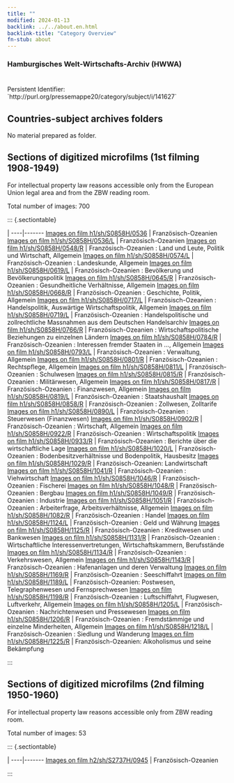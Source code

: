 ```yaml
---
title: ""
modified: 2024-01-13
backlink: ../../about.en.html
backlink-title: "Category Overview"
fn-stub: about
---
```


### Hamburgisches Welt-Wirtschafts-Archiv (HWWA)

# 

<div class="hint">Persistent Identifier: `http://purl.org/pressemappe20/category/subject/i/141627`</div>







## Countries-subject archives folders





No material prepared as folder.



<a id="filmsections" />

## Sections of digitized microfilms (1st filming 1908-1949)

<p>For intellectual property law reasons accessible only from the European Union legal area and from the ZBW reading room.</p>



<p>Total number of images: 700</p>




::: {.sectiontable}

 | 
----|-------
<a class="btn" href="https://pm20.zbw.eu/film/h1/sh/S0858H/0536" rel="nofollow">Images on film h1/sh/S0858H/0536</a> | Französisch-Ozeanien
<a class="btn" href="https://pm20.zbw.eu/film/h1/sh/S0858H/0536/L" rel="nofollow">Images on film h1/sh/S0858H/0536/L</a> | Französisch-Ozeanien
<a class="btn" href="https://pm20.zbw.eu/film/h1/sh/S0858H/0548/R" rel="nofollow">Images on film h1/sh/S0858H/0548/R</a> | Französisch-Ozeanien : Land und Leute, Politik und Wirtschaft, Allgemein
<a class="btn" href="https://pm20.zbw.eu/film/h1/sh/S0858H/0574/L" rel="nofollow">Images on film h1/sh/S0858H/0574/L</a> | Französisch-Ozeanien : Landeskunde, Allgemein
<a class="btn" href="https://pm20.zbw.eu/film/h1/sh/S0858H/0619/L" rel="nofollow">Images on film h1/sh/S0858H/0619/L</a> | Französisch-Ozeanien : Bevölkerung und Bevölkerungspolitik
<a class="btn" href="https://pm20.zbw.eu/film/h1/sh/S0858H/0645/R" rel="nofollow">Images on film h1/sh/S0858H/0645/R</a> | Französisch-Ozeanien : Gesundheitliche Verhältnisse, Allgemein
<a class="btn" href="https://pm20.zbw.eu/film/h1/sh/S0858H/0668/R" rel="nofollow">Images on film h1/sh/S0858H/0668/R</a> | Französisch-Ozeanien : Geschichte, Politik, Allgemein
<a class="btn" href="https://pm20.zbw.eu/film/h1/sh/S0858H/0717/L" rel="nofollow">Images on film h1/sh/S0858H/0717/L</a> | Französisch-Ozeanien : Handelspolitik, Auswärtige Wirtschaftspolitik, Allgemein
<a class="btn" href="https://pm20.zbw.eu/film/h1/sh/S0858H/0719/L" rel="nofollow">Images on film h1/sh/S0858H/0719/L</a> | Französisch-Ozeanien : Handelspolitische und zollrechtliche Massnahmen aus dem Deutschen Handelsarchiv
<a class="btn" href="https://pm20.zbw.eu/film/h1/sh/S0858H/0766/R" rel="nofollow">Images on film h1/sh/S0858H/0766/R</a> | Französisch-Ozeanien : Wirtschaftspolitische Beziehungen zu einzelnen Ländern
<a class="btn" href="https://pm20.zbw.eu/film/h1/sh/S0858H/0784/R" rel="nofollow">Images on film h1/sh/S0858H/0784/R</a> | Französisch-Ozeanien : Interessen fremder Staaten in ..., Allgemein
<a class="btn" href="https://pm20.zbw.eu/film/h1/sh/S0858H/0793/L" rel="nofollow">Images on film h1/sh/S0858H/0793/L</a> | Französisch-Ozeanien : Verwaltung, Allgemein
<a class="btn" href="https://pm20.zbw.eu/film/h1/sh/S0858H/0801/R" rel="nofollow">Images on film h1/sh/S0858H/0801/R</a> | Französisch-Ozeanien : Rechtspflege, Allgemein
<a class="btn" href="https://pm20.zbw.eu/film/h1/sh/S0858H/0811/L" rel="nofollow">Images on film h1/sh/S0858H/0811/L</a> | Französisch-Ozeanien : Schulwesen
<a class="btn" href="https://pm20.zbw.eu/film/h1/sh/S0858H/0815/R" rel="nofollow">Images on film h1/sh/S0858H/0815/R</a> | Französisch-Ozeanien : Militärwesen, Allgemein
<a class="btn" href="https://pm20.zbw.eu/film/h1/sh/S0858H/0817/R" rel="nofollow">Images on film h1/sh/S0858H/0817/R</a> | Französisch-Ozeanien : Finanzwesen, Allgemein
<a class="btn" href="https://pm20.zbw.eu/film/h1/sh/S0858H/0819/L" rel="nofollow">Images on film h1/sh/S0858H/0819/L</a> | Französisch-Ozeanien : Staatshaushalt
<a class="btn" href="https://pm20.zbw.eu/film/h1/sh/S0858H/0858/R" rel="nofollow">Images on film h1/sh/S0858H/0858/R</a> | Französisch-Ozeanien : Zollwesen, Zolltarife
<a class="btn" href="https://pm20.zbw.eu/film/h1/sh/S0858H/0890/L" rel="nofollow">Images on film h1/sh/S0858H/0890/L</a> | Französisch-Ozeanien : Steuerwesen (Finanzwesen)
<a class="btn" href="https://pm20.zbw.eu/film/h1/sh/S0858H/0902/R" rel="nofollow">Images on film h1/sh/S0858H/0902/R</a> | Französisch-Ozeanien : Wirtschaft, Allgemein
<a class="btn" href="https://pm20.zbw.eu/film/h1/sh/S0858H/0922/R" rel="nofollow">Images on film h1/sh/S0858H/0922/R</a> | Französisch-Ozeanien : Wirtschaftspolitik
<a class="btn" href="https://pm20.zbw.eu/film/h1/sh/S0858H/0933/R" rel="nofollow">Images on film h1/sh/S0858H/0933/R</a> | Französisch-Ozeanien : Berichte über die wirtschaftliche Lage
<a class="btn" href="https://pm20.zbw.eu/film/h1/sh/S0858H/1020/L" rel="nofollow">Images on film h1/sh/S0858H/1020/L</a> | Französisch-Ozeanien : Bodenbesitzverhältnisse und Bodenpolitik, Hausbesitz
<a class="btn" href="https://pm20.zbw.eu/film/h1/sh/S0858H/1029/R" rel="nofollow">Images on film h1/sh/S0858H/1029/R</a> | Französisch-Ozeanien: Landwirtschaft
<a class="btn" href="https://pm20.zbw.eu/film/h1/sh/S0858H/1041/R" rel="nofollow">Images on film h1/sh/S0858H/1041/R</a> | Französisch-Ozeanien : Viehwirtschaft
<a class="btn" href="https://pm20.zbw.eu/film/h1/sh/S0858H/1046/R" rel="nofollow">Images on film h1/sh/S0858H/1046/R</a> | Französisch-Ozeanien : Fischerei
<a class="btn" href="https://pm20.zbw.eu/film/h1/sh/S0858H/1048/R" rel="nofollow">Images on film h1/sh/S0858H/1048/R</a> | Französisch-Ozeanien : Bergbau
<a class="btn" href="https://pm20.zbw.eu/film/h1/sh/S0858H/1049/R" rel="nofollow">Images on film h1/sh/S0858H/1049/R</a> | Französisch-Ozeanien : Industrie
<a class="btn" href="https://pm20.zbw.eu/film/h1/sh/S0858H/1051/R" rel="nofollow">Images on film h1/sh/S0858H/1051/R</a> | Französisch-Ozeanien : Arbeiterfrage, Arbeitsverhältnisse, Allgemein
<a class="btn" href="https://pm20.zbw.eu/film/h1/sh/S0858H/1082/R" rel="nofollow">Images on film h1/sh/S0858H/1082/R</a> | Französisch-Ozeanien : Handel
<a class="btn" href="https://pm20.zbw.eu/film/h1/sh/S0858H/1124/L" rel="nofollow">Images on film h1/sh/S0858H/1124/L</a> | Französisch-Ozeanien : Geld und Währung
<a class="btn" href="https://pm20.zbw.eu/film/h1/sh/S0858H/1125/R" rel="nofollow">Images on film h1/sh/S0858H/1125/R</a> | Französisch-Ozeanien : Kreditwesen und Bankwesen
<a class="btn" href="https://pm20.zbw.eu/film/h1/sh/S0858H/1131/R" rel="nofollow">Images on film h1/sh/S0858H/1131/R</a> | Französisch-Ozeanien : Wirtschaftliche Interessenvertretungen, Wirtschaftskammern, Berufsstände
<a class="btn" href="https://pm20.zbw.eu/film/h1/sh/S0858H/1134/R" rel="nofollow">Images on film h1/sh/S0858H/1134/R</a> | Französisch-Ozeanien : Verkehrswesen, Allgemein
<a class="btn" href="https://pm20.zbw.eu/film/h1/sh/S0858H/1143/R" rel="nofollow">Images on film h1/sh/S0858H/1143/R</a> | Französisch-Ozeanien : Hafenanlagen und deren Verwaltung
<a class="btn" href="https://pm20.zbw.eu/film/h1/sh/S0858H/1169/R" rel="nofollow">Images on film h1/sh/S0858H/1169/R</a> | Französisch-Ozeanien : Seeschiffahrt
<a class="btn" href="https://pm20.zbw.eu/film/h1/sh/S0858H/1189/L" rel="nofollow">Images on film h1/sh/S0858H/1189/L</a> | Französisch-Ozeanien: Postwesen, Telegraphenwesen und Fernsprechwesen
<a class="btn" href="https://pm20.zbw.eu/film/h1/sh/S0858H/1198/R" rel="nofollow">Images on film h1/sh/S0858H/1198/R</a> | Französisch-Ozeanien : Luftschiffahrt, Flugwesen, Luftverkehr, Allgemein
<a class="btn" href="https://pm20.zbw.eu/film/h1/sh/S0858H/1205/L" rel="nofollow">Images on film h1/sh/S0858H/1205/L</a> | Französisch-Ozeanien : Nachrichtenwesen und Pressewesen
<a class="btn" href="https://pm20.zbw.eu/film/h1/sh/S0858H/1206/R" rel="nofollow">Images on film h1/sh/S0858H/1206/R</a> | Französisch-Ozeanien : Fremdstämmige und einzelne Minderheiten, Allgemein
<a class="btn" href="https://pm20.zbw.eu/film/h1/sh/S0858H/1218/L" rel="nofollow">Images on film h1/sh/S0858H/1218/L</a> | Französisch-Ozeanien : Siedlung und Wanderung
<a class="btn" href="https://pm20.zbw.eu/film/h1/sh/S0858H/1225/R" rel="nofollow">Images on film h1/sh/S0858H/1225/R</a> | Französisch-Ozeanien: Alkoholismus und seine Bekämpfung


:::




## Sections of digitized microfilms (2nd filming 1950-1960)

<p>For intellectual property law reasons accessible only from ZBW reading room.</p>



<p>Total number of images: 53</p>




::: {.sectiontable}

 | 
----|-------
<a class="btn" href="https://pm20.zbw.eu/film/h2/sh/S2737H/0945" rel="nofollow">Images on film h2/sh/S2737H/0945</a> | Französisch-Ozeanien


:::
















